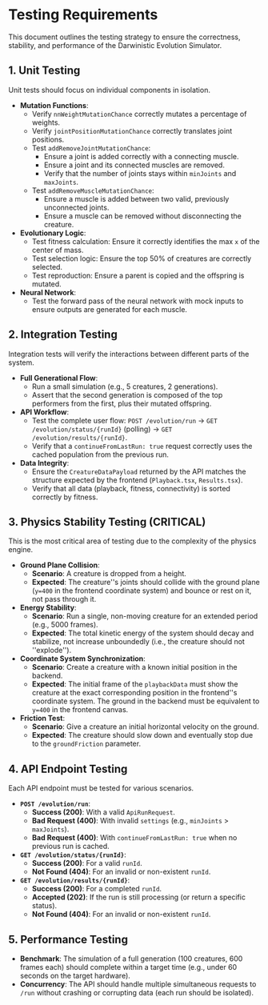 # Testing Requirements

This document outlines the testing strategy to ensure the correctness, stability, and performance of the Darwinistic Evolution Simulator.

## 1. Unit Testing

Unit tests should focus on individual components in isolation.

-   **Mutation Functions**:
    -   Verify `nnWeightMutationChance` correctly mutates a percentage of weights.
    -   Verify `jointPositionMutationChance` correctly translates joint positions.
    -   Test `addRemoveJointMutationChance`:
        -   Ensure a joint is added correctly with a connecting muscle.
        -   Ensure a joint and its connected muscles are removed.
        -   Verify that the number of joints stays within `minJoints` and `maxJoints`.
    -   Test `addRemoveMuscleMutationChance`:
        -   Ensure a muscle is added between two valid, previously unconnected joints.
        -   Ensure a muscle can be removed without disconnecting the creature.
-   **Evolutionary Logic**:
    -   Test fitness calculation: Ensure it correctly identifies the max `x` of the center of mass.
    -   Test selection logic: Ensure the top 50% of creatures are correctly selected.
    -   Test reproduction: Ensure a parent is copied and the offspring is mutated.
-   **Neural Network**:
    -   Test the forward pass of the neural network with mock inputs to ensure outputs are generated for each muscle.

## 2. Integration Testing

Integration tests will verify the interactions between different parts of the system.

-   **Full Generational Flow**:
    -   Run a small simulation (e.g., 5 creatures, 2 generations).
    -   Assert that the second generation is composed of the top performers from the first, plus their mutated offspring.
-   **API Workflow**:
    -   Test the complete user flow: `POST /evolution/run` -> `GET /evolution/status/{runId}` (polling) -> `GET /evolution/results/{runId}`.
    -   Verify that a `continueFromLastRun: true` request correctly uses the cached population from the previous run.
-   **Data Integrity**:
    -   Ensure the `CreatureDataPayload` returned by the API matches the structure expected by the frontend (`Playback.tsx`, `Results.tsx`).
    -   Verify that all data (playback, fitness, connectivity) is sorted correctly by fitness.

## 3. Physics Stability Testing (CRITICAL)

This is the most critical area of testing due to the complexity of the physics engine.

-   **Ground Plane Collision**:
    -   **Scenario**: A creature is dropped from a height.
    -   **Expected**: The creature''s joints should collide with the ground plane (`y=400` in the frontend coordinate system) and bounce or rest on it, not pass through it.
-   **Energy Stability**:
    -   **Scenario**: Run a single, non-moving creature for an extended period (e.g., 5000 frames).
    -   **Expected**: The total kinetic energy of the system should decay and stabilize, not increase unboundedly (i.e., the creature should not ''explode'').
-   **Coordinate System Synchronization**:
    -   **Scenario**: Create a creature with a known initial position in the backend.
    -   **Expected**: The initial frame of the `playbackData` must show the creature at the exact corresponding position in the frontend''s coordinate system. The ground in the backend must be equivalent to `y=400` in the frontend canvas.
-   **Friction Test**:
    -   **Scenario**: Give a creature an initial horizontal velocity on the ground.
    -   **Expected**: The creature should slow down and eventually stop due to the `groundFriction` parameter.

## 4. API Endpoint Testing

Each API endpoint must be tested for various scenarios.

-   **`POST /evolution/run`**:
    -   **Success (200)**: With a valid `ApiRunRequest`.
    -   **Bad Request (400)**: With invalid `settings` (e.g., `minJoints` > `maxJoints`).
    -   **Bad Request (400)**: With `continueFromLastRun: true` when no previous run is cached.
-   **`GET /evolution/status/{runId}`**:
    -   **Success (200)**: For a valid `runId`.
    -   **Not Found (404)**: For an invalid or non-existent `runId`.
-   **`GET /evolution/results/{runId}`**:
    -   **Success (200)**: For a completed `runId`.
    -   **Accepted (202)**: If the run is still processing (or return a specific status).
    -   **Not Found (404)**: For an invalid or non-existent `runId`.

## 5. Performance Testing

-   **Benchmark**: The simulation of a full generation (100 creatures, 600 frames each) should complete within a target time (e.g., under 60 seconds on the target hardware).
-   **Concurrency**: The API should handle multiple simultaneous requests to `/run` without crashing or corrupting data (each run should be isolated).
